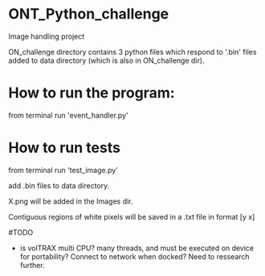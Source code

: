 # ONT_Python_challenge
 Image handling project

ON_challenge directory contains 3 python files which respond to '.bin' files added to data directory (which is also in ON_challenge dir). 

# How to run the program:
from terminal run 'event_handler.py' 

# How to run tests
from terminal run 'test_image.py' 

add .bin files to data directory. 

X.png will be added in the Images dir. 

Contiguous regions of white pixels will be saved in a .txt file in format [y x] 

#TODO
- is volTRAX multi CPU? many threads, and must be executed on device for portability? Connect to network when docked? Need to ressearch further. 
